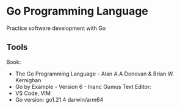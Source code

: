# Go Programming Language
Practice software development with Go

## Tools  
Book: 
- The Go Programming Language - Alan A.A Donovan & Brian W. Kernighan  
- Go by Example - Version 6 - Inanc Gumus
Text Editor:  
- VS Code, VIM
- Go version: go1.21.4 darwin/arm64 

